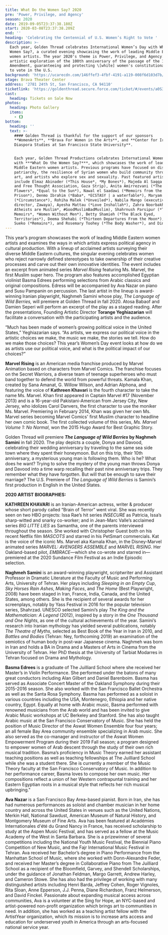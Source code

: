```yaml
---
title: What Do the Women Say? 2020
pre: 'Power, Privilege, and Agency'
season: 2020
date: 2019-09-05T23:37:38.180Z
start: 2020-03-08T23:37:38.209Z
end: ''
heading: 'Celebrating the Centennial of U.S. Women’s Right to Vote '
description: >-
  Each year, Golden Thread celebrates International Women’s Day with What Do the
  Women Say?, a curated evening showcasing the work of leading Middle Eastern
  women artists. The year 2020's theme is Power, Privilege, and Agency: an
  artistic exploration of the 100th anniversary of the passage of the 19th
  Amendment, guaranteeing and protecting \[white] women's constitutional right
  to vote in the U.S.
background: 'https://ucarecdn.com/146ffef3-4fbf-4191-a119-008f6d103d7b/'
stage: Brava Theater Center
address: '2781 24th St, San Francisco, CA 94110'
ticketlink: 'https://goldenthread.secure.force.com/ticket/#/events/a0S3Z000006gay1UAA'
cast:
  heading: Tickets on Sale Now
photos:
  heading: Photo Gallery
  items:
    - {}
bottom:
  heading: ''
  text: >-
    #### Golden Thread is thankful for the support of our sponsors
    **WomenArts**, **Brava For Women in the Arts**, and **Center for Iranian
    Diaspora Studies at San Francisco State University**.


    Each year, Golden Thread Productions celebrates International Women’s Day
    with ***What Do the Women Say?***, which showcases the work of leading
    Middle Eastern women artists. Previous programs have focused on dismantling
    patriarchy, the resilience of Syrian women who build community through their
    art, and artists who explore sex and sexuality. Past featured artists
    include Elmaz Abinader (*This House*, *My Bones*), Majeda Al Saqqa (Culture
    and Free Thought Association, Gaza Strip), Anita Amirrezvani (*The Blood of
    Flowers*, *Equal to the Sun*), Nawal el Saadawi (*Memoirs from the Women’s
    Prison*), Denmo Ibrahim (*Baba*, *ECSTASY | a waterfable*), Maryam Keshavarz
    (*Circumstance*), Rohiha Malek (*Unveiled*), Nabila Mango (executive
    director, Zawaya), Ayesha Mattau (*Love Inshallah*), Zahra Noorbakhsh (*All
    Atheists are Muslim*, #GoodMuslimBadMuslim), Shahrnush Parsipur (*The Prison
    Memoirs*, *Women Without Men*), Betty Shamieh (*The Black Eyed,
    Territories*), Deema Shehabi (*Thirteen Departures From the Moon*), Seema
    Sueko (*Remains*), and Rosemary Toohey (*The Body Washer*), and Dina Zarif.
---
```

This year’s program showcases the work of leading Middle Eastern women artists and examines the ways in which artists express political agency in cultural production. With a lineup of acclaimed artists surveying their diverse Middle Eastern cultures, the singular evening celebrates women who reject narrowly defined stereotypes to take ownership of their creative processes and carve out their own innovative identities. The event includes an excerpt from animated series *Marvel Rising* featuring Ms. Marvel, the first Muslim super hero. The program also features accomplished Egyptian violinist Basma Edrees performing selections from Arabic classics and original compositions. Edress will be accompanied by Ava Nazar on piano and Susu Pampanin on percussion. The last artist in the lineup is award-winning Iranian playwright, Naghmeh Samini whose play, *The Language of Wild Berries,* will premiere at Golden Thread in fall 2020. Atosa Babaof and Damien Seperi will perform an excerpt of the play as a staged reading. After the presentations, Founding Artistic Director **Torange Yeghiazarian** will facilitate a conversation with the participating artists and the audience.

“Much has been made of women’s growing political voice in the United States,” Yeghiazarian says. “As artists, we express our political voice in the artistic choices we make, the music we make, the stories we tell. How do we make those choices? This year’s Women’s Day event looks at how do we as artists use our political voice, and what is the political impact of our choices?”

**Marvel Rising** is an American media franchise produced by Marvel Animation based on characters from Marvel Comics. The franchise focuses on the Secret Warriors, a diverse team of teenage superheroes who must band together to defend the world from powerful threats. Kamala Khan, created by Sana Amanat, G. Willow Wilson, and Adrian Alphona, and featuring the voice of **Kathreen Khavari** is the fourth character to take the name Ms. Marvel. Khan first appeared in Captain Marvel #17 (November 2013) and is a 16-year-old Pakistani-American from Jersey City, New Jersey, who idolizes Carol Danvers, the first character to use the moniker Ms. Marvel. Premiering in February 2014, Khan was given her own Ms. Marvel series becoming Marvel Comics' first Muslim character to headline her own comic book. The first collected volume of this series, *Ms. Marvel Volume 1: No Normal*, won the 2015 Hugo Award for Best Graphic Story.

Golden Thread will premiere ***The Language of Wild Berries* by Naghmeh Samini** in fall 2020. The play depicts a couple, Donya and Davood, celebrating their wedding anniversary by traveling to the same sea side town where they spent their honeymoon. But on this trip, their 10th anniversary, a mysterious young man is following them. Who is he? What does he want? Trying to solve the mystery of the young man throws Donya and Davood into a time warp recalling their past nine anniversary trips. They remember what they have forgotten. But will that be enough to save their marriage? The U.S. Premiere of *The Language of Wild Berries* is Samini’s first production in English in the United States.

**2020 ARTIST BIOGRAPHIES:**

**KATHREEN KHAVARI** is an Iranian-American actress, writer & producer whose short parody called “Brain of Terror” went viral. She was recently seen on two HBO projects: Issa Rae’s hit series *INSECURE* as Patricia, Issa’s sharp-witted and snarky co-worker; and in Jean-Marc Valle’s acclaimed series *BIG LITTE LIES* as Samantha, one of the parents interviewed throughout the season. She worked with Christopher Guest both on his recent Netflix film *MASCOTS* and starred in his PetSmart commercials. Kat is the voice of the iconic Ms. Marvel aka Kamala Khan, in the Disney-Marvel animated series *MARVEL: AVENGERS ASSEMBLE* and *MARVEL RISING*. Her Oakland-based pilot, *EMBRACE*—which she co-wrote and starred in— premiered at the 2020 Sundance Film Festival as an Indie Episodic selection.

**Naghmeh Samini** is an award-winning playwright, scriptwriter and Assistant Professor in Dramatic Literature at the Faculty of Music and Performing Arts, University of Tehran. Her plays including *Sleeping in an Empty Cup*, *Sky Horses Rain Ashes*, *Making Faces*, and *The Home* (Best Playwright, 2008) have been staged in Iran, France, India, Canada, and the United States, among others. She is the recipient of several awards for her screenplays, notably by Yass Festival in 2016 for the popular television series, Shahrzad. UNESCO selected Samini’s play *The King and the Mathematician: A Legend* (2012), inspired by a story in the *One Thousand and One Nights*, as one of the cultural achievements of the year. Samini’s research into Iranian mythology has yielded several publications, notably *The Theatre of Myths*, selected as Best Book of the Year in Iran in 2010, and *Battles and Bodies* (Tehran: Ney, forthcoming 2019) an examination of the semiotics of human body in post-war Japanese cinema. Naghmeh was born in Iran and holds a BA in Drama and a Masters of Arts in Cinema from the University of Tehran. Her PhD thesis at the University of Tarbiat Modarres in Tehran focused on Drama and Mythology.

**Basma Edrees** is a graduate of The Juilliard School where she received her Master’s in Violin Performance. She performed under the batons of many great conductors including Alan Gilbert and Daniel Barenboim. Basma has served as Associate Concert Master of the Oakland Symphony during their 2015-2016 season. She also worked with the San Francisco Ballet Orchestra as well as the Santa Rosa Symphony. Basma has performed as a soloist in various countries including the USA, Montenegro, Ethiopia and her native country, Egypt. Equally at home with Arabic music, Basma performed with renowned musicians from the Arab world and has been invited to give Arabic Music workshops at UC Berkeley and Stanford. She has also taught Arabic music at the San Francisco Conservatory of Music. She has held the position of Music Director of the Aswat Women Ensemble four four years; an all female Bay Area community ensemble specializing in Arab music. She also served as the co-manager and instructor of the Aswat Women Empowerment Program during their 2019 Fall season; a program designed to empower women of Arab descent through the study of their own rich musical tradition. Basma’s proficiency in Music Theory earned her assistant teaching positions as well as teaching fellowships at The Juilliard School while she was a student there. She is currently a member of the Music Theory faculty at the San Francisco Conservatory of Music. In addition to her performance career, Basma loves to compose her own music. Her compositions reflect a union of her Western contrapuntal training and her Eastern Egyptian roots in a musical style that reflects her rich musical upbringing."

**Ava Nazar** is a San Francisco Bay Area-based pianist. Born in Iran, she has had numerous performances as soloist and chamber musician in her home country and across the United States in venues such as the United Nations, Merkin Hall, National Sawdust, American Museum of Natural History, and Montgomery Museum of Fine Arts. Ava has been featured at Académies Internationales d'été du Grand Nancy in France, has received scholarship to study at the Aspen Music Festival, and has served as a fellow at the Music Academy of the West in Santa Barbara. She is a prizewinner of several competitions including the National Youth Music Festival, the Biennial Piano Competition of New Music, and the Fajr International Music Festival in Tehran. Ava received her Bachelor’s degree in Piano Performance from the Manhattan School of Music, where she worked with Donn-Alexandre Feder, and received her Master’s degree in Collaborative Piano from The Juilliard School as a recipient of the Bloomfield, Garvey, and Shendell Scholarships, under the guidance of Jonathan Feldman, Margo Garrett, Andrew Harley, and Cameron Stowe. She has also had the privilege of working with many distinguished artists including Henri Barda, Jeffrey Cohen, Roger Vignoles, Rita Sloan, Anne Epperson, J.J. Penna, Diane Richardson, Franz Helmerson, and David Finckel. Passionate about expanding musical access across communities, Ava is a volunteer at the Sing for Hope, an NYC-based and artist-powered non-profit organization which brings art to communities in need. In addition, she has worked as a teaching artist fellow with the ArtistYear organization, which its mission is to increase arts access and education for underserved youth in America through an arts-focused national service year.
